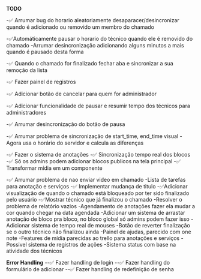 **TODO**

-✅ Arrumar bug do horario aleatoriamente desaparacer/desincronizar quando é adicionado ou removido um membro do chamado

-✅Automáticamente pausar o horario do técnico quando ele é removido do chamado
-Arrumar desincronização adicionando alguns minutos a mais quando é pausado desta forma

-✅ Quando o chamado for finalizado fechar aba e sincronizar a sua remoção da lista

-✅ Fazer painel de registros

-✅ Adicionar botão de cancelar para quem for administrador

-✅ Adicionar funcionalidade de pausar e resumir tempo dos técnicos para administradores

-✅ Arrumar desincronização do botão de pausa

-✅ Arrumar problema de sincronização de start_time, end_time visual
-Agora usa o horário do servidor e calcula as diferenças

-✅ Fazer o sistema de anotações
-✅ Sincronização tempo real dos blocos
-✅ Só os admins podem adicionar blocos publicos na tela principal
-✅ Transformar mídia em um componente

-✅ Arrumar problema de nao enviar video em chamado
-Lista de tarefas para anotação e serviços
-✅ Implementar mudança de titulo
-✅Adicionar visualização de quando o chamado está bloqueado por ter sido finalizado pelo usuário
-✅Mostrar técnico que já finalizou o chamado
-Resolver o problema de relatório vazios
-Agendamento de anotações fazer ela mudar a cor quando chegar na data agendada
-Adicionar um sistema de arrastar anotação de bloco pra bloco, no bloco global só admins podem fazer isso
-Adicionar sistema de tempo real de mouses
-Botão de reverter finalização se o outro técnico não finalizou ainda
-Painel de ajudas, parecido com one note
-Features de mídia parecidas ao trello para anotações e serviços
-Possivel sistema de registros de ações
-Sistema status com base na atividade dos técnicos

**Error Handling**
--✅ Fazer handling de login
--✅ Fazer handling do formulário de adicionar
--✅ Fazer handling de redefinição de senha
